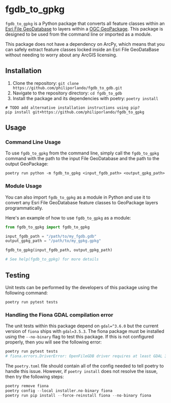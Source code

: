 # fgdb_to_gpkg

`fgdb_to_gpkg` is a Python package that converts all feature classes within an [Esri File GeoDatabase](https://pro.arcgis.com/en/pro-app/latest/help/data/geodatabases/manage-file-gdb/file-geodatabases.htm) to layers within a [OGC GeoPackage](https://www.geopackage.org). This package is designed to be used from the command line or imported as a module.

This package does not have a dependency on ArcPy, which means that you can safely extract feature classes locked inside an Esri File GeoDataBase without needing to worry about any ArcGIS licensing.

## Installation

1. Clone the repository: `git clone https://github.com/philiporlando/fgdb_to_gdb.git`
2. Navigate to the repository directory: `cd fgdb_to_gdb`
3. Install the package and its dependencies with poetry: `poetry install`

```
# TODO add alternative installation instructions using pip?
pip install git+https://github.com/philiporlando/fgdb_to_gpkg
```

## Usage

### Command Line Usage

To use `fgdb_to_gpkg` from the command line, simply call the `fgdb_to_gpkg` command with the path to the input File GeoDatabase and the path to the output GeoPackage:

```
poetry run python -m fgdb_to_gpkg <input_fgdb_path> <output_gpkg_path>
```

### Module Usage

You can also import `fgdb_to_gpkg` as a module in Python and use it to convert any Esri File GeoDatabase feature classes to GeoPackage layers programmatically.

Here's an example of how to use `fgdb_to_gpkg` as a module:

```python
from fgdb_to_gpkg import fgdb_to_gpkg

input_fgdb_path = "/path/to/my_fgdb.gdb"
output_gpkg_path = "/path/to/my_gpkg.gpkg"

fgdb_to_gpkg(input_fgdb_path, output_gpkg_path)

# See help(fgdb_to_gpkg) for more details
```

## Testing

Unit tests can be performed by the developers of this package using the following command:

```
poetry run pytest tests
```

### Handling the Fiona GDAL compilation error

The unit tests within this package depend on `gdal=^3.6.0` but the current version of `fiona` ships with `gdal=3.5.3`. The fiona package must be installed using the `--no-binary` flag to test this package. If this is not configured properly, then you will see the following error:

```python
poetry run pytest tests
# fiona.errors.DriverError: OpenFileGDB driver requires at least GDAL 3.6.0 for mode 'w', Fiona was compiled against: 3.5.3
```

The `poetry.toml` file should contain all of the config needed to tell poetry to handle this issue. However, if `poetry install` does not resolve the issue, then try the following steps:

```python
poetry remove fiona
poetry config --local installer.no-binary fiona
poetry run pip install --force-reinstall fiona --no-binary fiona
```